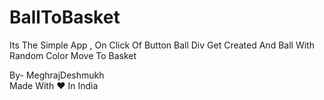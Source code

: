 # BallToBasket
Its The Simple App , On Click Of Button Ball Div Get Created And Ball With Random Color Move To Basket

 By-
MeghrajDeshmukh <br>
Made With ♥ In India
